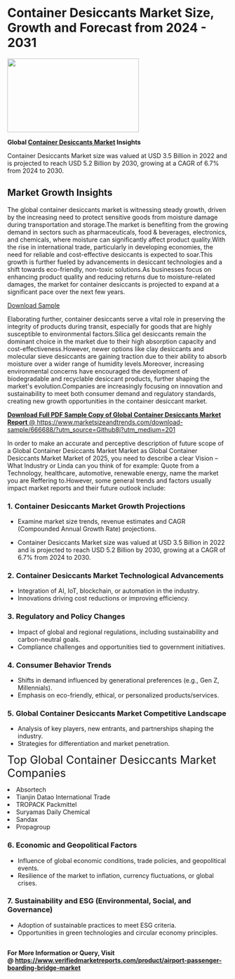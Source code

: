 <H1>Container Desiccants Market Size, Growth and Forecast from 2024 - 2031</H1><img class="aligncenter size-medium wp-image-584254" src="https://thirdeyenews.in/wp-content/uploads/2024/09/Global-Market-Research-300x168.jpeg" alt="" width="300" height="168" /><p><strong>Global&nbsp;<a href="https://www.marketsizeandtrends.com/download-sample/666688/?utm_source=Github8j?utm_medium=201">Container Desiccants Market</a> Insights</strong></p><p>Container Desiccants Market size was valued at USD 3.5 Billion in 2022 and is projected to reach USD 5.2 Billion by 2030, growing at a CAGR of 6.7% from 2024 to 2030.</p><p><h2>Market Growth Insights</h2> <p>The global container desiccants market is witnessing steady growth, driven by the increasing need to protect sensitive goods from moisture damage during transportation and storage.The market is benefiting from the growing demand in sectors such as pharmaceuticals, food & beverages, electronics, and chemicals, where moisture can significantly affect product quality.With the rise in international trade, particularly in developing economies, the need for reliable and cost-effective desiccants is expected to soar.This growth is further fueled by advancements in desiccant technologies and a shift towards eco-friendly, non-toxic solutions.As businesses focus on enhancing product quality and reducing returns due to moisture-related damages, the market for container desiccants is projected to expand at a significant pace over the next few years.</p> <p><a href="#">Download Sample</a></p> <p>Elaborating further, container desiccants serve a vital role in preserving the integrity of products during transit, especially for goods that are highly susceptible to environmental factors.Silica gel desiccants remain the dominant choice in the market due to their high absorption capacity and cost-effectiveness.However, newer options like clay desiccants and molecular sieve desiccants are gaining traction due to their ability to absorb moisture over a wider range of humidity levels.Moreover, increasing environmental concerns have encouraged the development of biodegradable and recyclable desiccant products, further shaping the market's evolution.Companies are increasingly focusing on innovation and sustainability to meet both consumer demand and regulatory standards, creating new growth opportunities in the container desiccant market.<p><a href="#"></p><p><span class=""><strong>Download Full PDF Sample Copy of Global Container Desiccants Market Report</strong> @ <a href="https://www.marketsizeandtrends.com/download-sample/666688/?utm_source=Github8j?utm_medium=201" target="_blank">https://www.marketsizeandtrends.com/download-sample/666688/?utm_source=Github8j?utm_medium=201</a></span></p><p>In order to make an accurate and perceptive description of future scope of a Global&nbsp;Container Desiccants Market Market as Global&nbsp;Container Desiccants Market Market of 2025, you need to describe a clear Vision &ndash; What Industry or Linda can you think of for example: Quote from a Technology, healthcare, automotive, renewable energy, name the market you are Reffering to.However, some general trends and factors usually impact market reports and their future outlook include:</p><h3>1.&nbsp;<strong>Container Desiccants Market Growth Projections</strong></h3><ul><li>Examine market size trends, revenue estimates and CAGR (Compounded Annual Growth Rate) projections.</li><li><p>Container Desiccants Market size was valued at USD 3.5 Billion in 2022 and is projected to reach USD 5.2 Billion by 2030, growing at a CAGR of 6.7% from 2024 to 2030.</p></li></ul><h3>2.&nbsp;<strong>Container Desiccants Market Technological Advancements</strong></h3><ul><li>Integration of AI, IoT, blockchain, or automation in the industry.</li><li>Innovations driving cost reductions or improving efficiency.</li></ul><h3>3.&nbsp;<strong>Regulatory and Policy Changes</strong></h3><ul><li>Impact of global and regional regulations, including sustainability and carbon-neutral goals.</li><li>Compliance challenges and opportunities tied to government initiatives.</li></ul><h3>4.&nbsp;<strong>Consumer Behavior Trends</strong></h3><ul><li>Shifts in demand influenced by generational preferences (e.g., Gen Z, Millennials).</li><li>Emphasis on eco-friendly, ethical, or personalized products/services.</li></ul><h3>5.&nbsp;<strong>Global Container Desiccants Market Competitive Landscape</strong></h3><ul><li>Analysis of key players, new entrants, and partnerships shaping the industry.</li><li>Strategies for differentiation and market penetration.</li></ul><p data-pm-slice="1 1 []"><span style="color: inherit; font-family: inherit; font-size: 25px;">Top Global Container Desiccants Market Companies</span></p><div class="" data-test-id=""><p><li>Absortech</li><li> Tianjin Datao International Trade</li><li> TROPACK Packmittel</li><li> Suryamas Daily Chemical</li><li> Sandax</li><li> Propagroup</li></p></div><h3>6.&nbsp;<strong>Economic and Geopolitical Factors</strong></h3><ul><li>Influence of global economic conditions, trade policies, and geopolitical events.</li><li>Resilience of the market to inflation, currency fluctuations, or global crises.</li></ul><h3>7.&nbsp;<strong>Sustainability and ESG (Environmental, Social, and Governance)</strong></h3><ul><li>Adoption of sustainable practices to meet ESG criteria.</li><li>Opportunities in green technologies and circular economy principles.</li></ul><h2><strong style="font-size: 14px;">For More Information or Query, Visit @&nbsp;</strong><a style="background-color: #ffffff; font-size: 14px;" href="https://www.marketsizeandtrends.com/report/container-desiccants-market/" target="_blank">https://www.verifiedmarketreports.com/product/airport-passenger-boarding-bridge-market</a></h2>